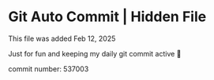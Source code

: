 # Git Auto Commit | Hidden File

This file was added Feb 12, 2025

Just for fun and keeping my daily git commit active 🤪

commit number: 537003
